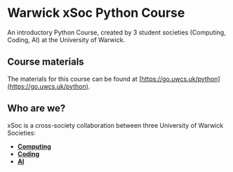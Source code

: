 # Warwick xSoc Python Course

An introductory Python Course, created by 3 student societies (Computing, Coding, AI) at the University of Warwick. 

## Course materials

The materials for this course can be found at [https://go.uwcs.uk/python](https://go.uwcs.uk/python).

## Who are we?

xSoc is a cross-society collaboration between three University of Warwick Societies:
- [**Computing**](https://github.com/UWCS)
- [**Coding**](https://github.com/Warwick-Coding-Society)
- [**AI**](https://github.com/WarwickAI)
